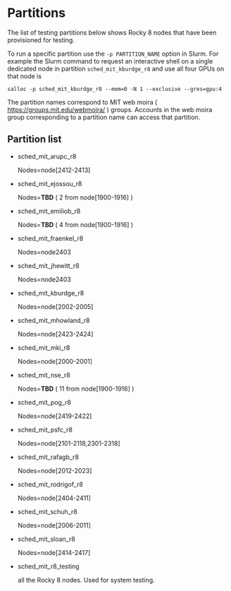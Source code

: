 # Partitions

The list of testing partitions below shows Rocky 8 nodes that have been provisioned for testing. 

To run a specific partition use the `-p PARTITION_NAME` option in Slurm. For example the Slurm command to request an interactive shell on a single dedicated node in partition `sched_mit_kburdge_r8` and use all four GPUs on that node is

   ```
   salloc -p sched_mit_kburdge_r8 --mem=0 -N 1 --exclusive --gres=gpu:4
   ```
   
The partition names correspond to MIT web moira ( https://groups.mit.edu/webmoira/ ) groups. Accounts in the web moira group corresponding to a partition name can access that partition. 

## Partition list

* sched_mit_arupc_r8

    Nodes=node[2412-2413]
    
* sched_mit_ejossou_r8
    
    Nodes=**TBD** ( 2 from node[1900-1916] ) 

    
* sched_mit_emiliob_r8
    
    Nodes=**TBD** ( 4 from node[1900-1916] ) 

* sched_mit_fraenkel_r8

    Nodes=node2403 

* sched_mit_jhewitt_r8

    Nodes=node2403 

* sched_mit_kburdge_r8
   
   Nodes=node[2002-2005]
   
* sched_mit_mhowland_r8
   
   Nodes=node[2423-2424]
   
* sched_mit_mki_r8

   Nodes=node[2000-2001]

* sched_mit_nse_r8
 
   Nodes=**TBD** ( 11 from node[1900-1916] )

* sched_mit_pog_r8

   Nodes=node[2419-2422]

* sched_mit_psfc_r8

   Nodes=node[2101-2118,2301-2318]

* sched_mit_rafagb_r8

   Nodes=node[2012-2023]

* sched_mit_rodrigof_r8

   Nodes=node[2404-2411] 

* sched_mit_schuh_r8

   Nodes=node[2006-2011]

* sched_mit_sloan_r8

    Nodes=node[2414-2417]

* sched_mit_r8_testing 
    
     all the Rocky 8 nodes. Used for system testing. 
